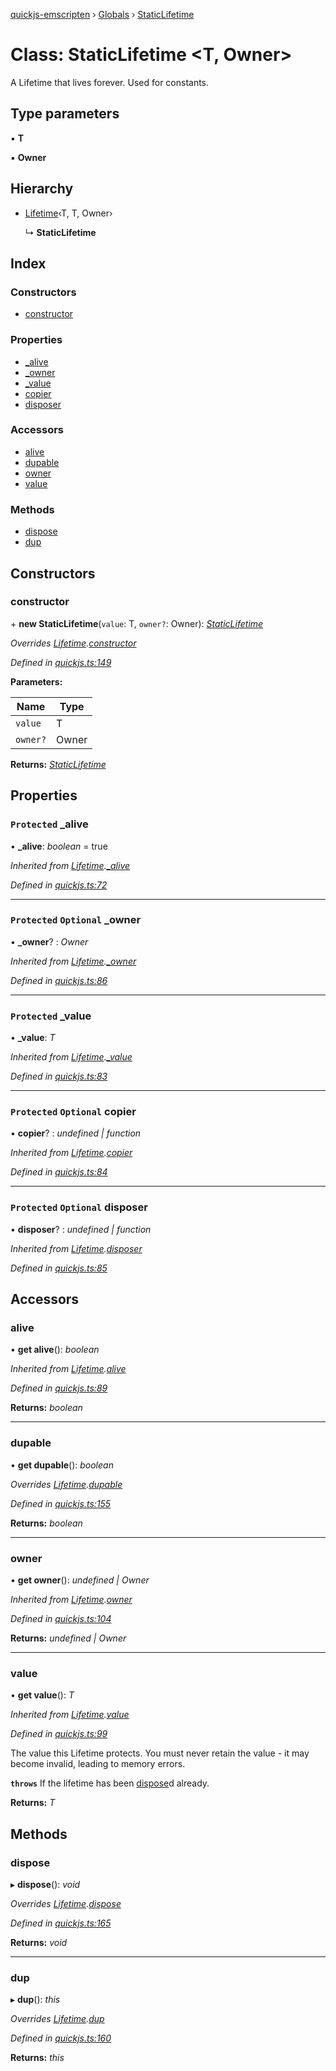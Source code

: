 [quickjs-emscripten](../README.md) › [Globals](../globals.md) › [StaticLifetime](staticlifetime.md)

# Class: StaticLifetime <**T, Owner**>

A Lifetime that lives forever. Used for constants.

## Type parameters

▪ **T**

▪ **Owner**

## Hierarchy

* [Lifetime](lifetime.md)‹T, T, Owner›

  ↳ **StaticLifetime**

## Index

### Constructors

* [constructor](staticlifetime.md#constructor)

### Properties

* [_alive](staticlifetime.md#protected-_alive)
* [_owner](staticlifetime.md#protected-optional-_owner)
* [_value](staticlifetime.md#protected-_value)
* [copier](staticlifetime.md#protected-optional-copier)
* [disposer](staticlifetime.md#protected-optional-disposer)

### Accessors

* [alive](staticlifetime.md#alive)
* [dupable](staticlifetime.md#dupable)
* [owner](staticlifetime.md#owner)
* [value](staticlifetime.md#value)

### Methods

* [dispose](staticlifetime.md#dispose)
* [dup](staticlifetime.md#dup)

## Constructors

###  constructor

\+ **new StaticLifetime**(`value`: T, `owner?`: Owner): *[StaticLifetime](staticlifetime.md)*

*Overrides [Lifetime](lifetime.md).[constructor](lifetime.md#constructor)*

*Defined in [quickjs.ts:149](https://github.com/justjake/quickjs-emscripten/blob/master/ts/quickjs.ts#L149)*

**Parameters:**

Name | Type |
------ | ------ |
`value` | T |
`owner?` | Owner |

**Returns:** *[StaticLifetime](staticlifetime.md)*

## Properties

### `Protected` _alive

• **_alive**: *boolean* = true

*Inherited from [Lifetime](lifetime.md).[_alive](lifetime.md#protected-_alive)*

*Defined in [quickjs.ts:72](https://github.com/justjake/quickjs-emscripten/blob/master/ts/quickjs.ts#L72)*

___

### `Protected` `Optional` _owner

• **_owner**? : *Owner*

*Inherited from [Lifetime](lifetime.md).[_owner](lifetime.md#protected-optional-_owner)*

*Defined in [quickjs.ts:86](https://github.com/justjake/quickjs-emscripten/blob/master/ts/quickjs.ts#L86)*

___

### `Protected` _value

• **_value**: *T*

*Inherited from [Lifetime](lifetime.md).[_value](lifetime.md#protected-_value)*

*Defined in [quickjs.ts:83](https://github.com/justjake/quickjs-emscripten/blob/master/ts/quickjs.ts#L83)*

___

### `Protected` `Optional` copier

• **copier**? : *undefined | function*

*Inherited from [Lifetime](lifetime.md).[copier](lifetime.md#protected-optional-copier)*

*Defined in [quickjs.ts:84](https://github.com/justjake/quickjs-emscripten/blob/master/ts/quickjs.ts#L84)*

___

### `Protected` `Optional` disposer

• **disposer**? : *undefined | function*

*Inherited from [Lifetime](lifetime.md).[disposer](lifetime.md#protected-optional-disposer)*

*Defined in [quickjs.ts:85](https://github.com/justjake/quickjs-emscripten/blob/master/ts/quickjs.ts#L85)*

## Accessors

###  alive

• **get alive**(): *boolean*

*Inherited from [Lifetime](lifetime.md).[alive](lifetime.md#alive)*

*Defined in [quickjs.ts:89](https://github.com/justjake/quickjs-emscripten/blob/master/ts/quickjs.ts#L89)*

**Returns:** *boolean*

___

###  dupable

• **get dupable**(): *boolean*

*Overrides [Lifetime](lifetime.md).[dupable](lifetime.md#dupable)*

*Defined in [quickjs.ts:155](https://github.com/justjake/quickjs-emscripten/blob/master/ts/quickjs.ts#L155)*

**Returns:** *boolean*

___

###  owner

• **get owner**(): *undefined | Owner*

*Inherited from [Lifetime](lifetime.md).[owner](lifetime.md#owner)*

*Defined in [quickjs.ts:104](https://github.com/justjake/quickjs-emscripten/blob/master/ts/quickjs.ts#L104)*

**Returns:** *undefined | Owner*

___

###  value

• **get value**(): *T*

*Inherited from [Lifetime](lifetime.md).[value](lifetime.md#value)*

*Defined in [quickjs.ts:99](https://github.com/justjake/quickjs-emscripten/blob/master/ts/quickjs.ts#L99)*

The value this Lifetime protects. You must never retain the value - it
may become invalid, leading to memory errors.

**`throws`** If the lifetime has been [dispose](staticlifetime.md#dispose)d already.

**Returns:** *T*

## Methods

###  dispose

▸ **dispose**(): *void*

*Overrides [Lifetime](lifetime.md).[dispose](lifetime.md#dispose)*

*Defined in [quickjs.ts:165](https://github.com/justjake/quickjs-emscripten/blob/master/ts/quickjs.ts#L165)*

**Returns:** *void*

___

###  dup

▸ **dup**(): *this*

*Overrides [Lifetime](lifetime.md).[dup](lifetime.md#dup)*

*Defined in [quickjs.ts:160](https://github.com/justjake/quickjs-emscripten/blob/master/ts/quickjs.ts#L160)*

**Returns:** *this*
